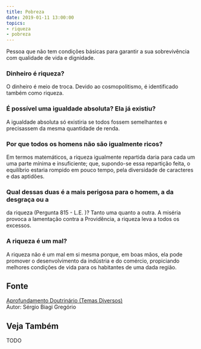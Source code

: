 ```yaml
---
title: Pobreza
date: 2019-01-11 13:00:00
topics: 
- riqueza
- pobreza
---
```


Pessoa que não tem condições básicas para garantir a sua sobrevivência
com qualidade de vida e dignidade.

### Dinheiro é riqueza?
O dinheiro é meio de troca. Devido ao cosmopolitismo, é identificado
também como riqueza.

### É possível uma igualdade absoluta? Ela já existiu?
A igualdade absoluta só existiria se todos fossem semelhantes e
precisassem da mesma quantidade de renda.

### Por que todos os homens não são igualmente ricos?
Em termos matemáticos, a riqueza igualmente repartida daria para cada um
uma parte mínima e insuficiente; que, supondo-se essa repartição feita,
o equilíbrio estaria rompido em pouco tempo, pela diversidade de
caracteres e das aptidões.

### Qual dessas duas é a mais perigosa para o homem, a da desgraça ou a
da riqueza (Pergunta 815 - L.E. )?
Tanto uma quanto a outra. A miséria provoca a lamentação contra a
Providência, a riqueza leva a todos os excessos.

### A riqueza é um mal?
A riqueza não é um mal em si mesma porque, em boas mãos, ela pode
promover o desenvolvimento da indústria e do comércio, propiciando
melhores condições de vida para os habitantes de uma dada região.

## Fonte
[Aprofundamento Doutrinário (Temas Diversos)](https://sites.google.com/view/aprofundamentodoutrinario/riqueza-e-pobreza)  
Autor: Sérgio Biagi Gregório

## Veja Também
TODO


